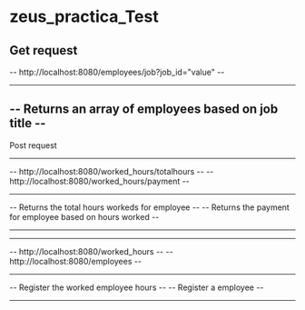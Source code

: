 # zeus_practica_Test

Get request
--------------------------------------------------------        
-- http://localhost:8080/employees/job?job_id="value" --       
--                                                    --
-- Returns an array of employees based on job title   --      
--------------------------------------------------------       

Post request
--------------------------------------------------------    ------------------------------------------------------------ 
-- http://localhost:8080/worked_hours/totalhours      --    -- http://localhost:8080/worked_hours/payment             --
--                                                    --    --                                                        --
-- Returns the total hours workeds for employee       --    -- Returns the payment for employee based on hours worked --
--------------------------------------------------------    ------------------------------------------------------------

--------------------------------------------------------    ------------------------------------------------------------
-- http://localhost:8080/worked_hours                 --    -- http://localhost:8080/employees                        --
--                                                    --    --                                                        --
-- Register the worked employee hours                 --    -- Register a employee                                    --
--------------------------------------------------------    ------------------------------------------------------------

